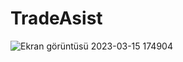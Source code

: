 # TradeAsist


![Ekran görüntüsü 2023-03-15 174904](https://user-images.githubusercontent.com/17674235/229915332-abc7d164-b624-4744-a0a6-7165a3762ccf.png)
